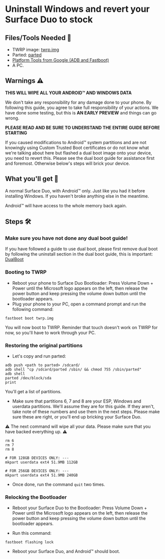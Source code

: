 # Uninstall Windows and revert your Surface Duo to stock

## Files/Tools Needed 📃
- TWRP image: [twrp.img](https://github.com/WOA-Project/SurfaceDuo-Guides/raw/main/InstallWindows/Files/twrp.img)
- Parted: [parted](https://github.com/WOA-Project/SurfaceDuo-Guides/raw/main/InstallWindows/Files/parted)
- [Platform Tools from Google (ADB and Fastboot)](https://developer.android.com/studio/releases/platform-tools)
- A PC.

## Warnings ⚠️

**THIS WILL WIPE ALL YOUR ANDROID™ AND WINDOWS DATA**

We don't take any responsibility for any damage done to your phone. By following this guide, you agree to take full responsibility of your actions.
We have done some testing, but this is **AN EARLY PREVIEW** and things can go wrong.

**PLEASE READ AND BE SURE TO UNDERSTAND THE ENTIRE GUIDE BEFORE STARTING**

If you caused modifications to Android™ system partitions and are not knowingly using Custom Trusted Boot certificates or do not know what we're talking about here but flashed a dual boot image onto your device, you need to revert this. Please see the dual boot guide for assistance first and foremost. Otherwise below's steps will brick your device.

## What you'll get 🛒

A normal Surface Duo, with Android™ only. Just like you had it before installing Windows. If you haven't broke anything else in the meantime.

Android™ will have access to the whole memory back again.

## Steps 🛠️

### Make sure you have not done any dual boot guide!

If you have followed a guide to use dual boot, please first remove dual boot by following the uninstall section in the dual boot guide, this is important: [DualBoot](https://github.com/WOA-Project/SurfaceDuo-Guides/blob/main/InstallWindows/DualBoot-SurfaceDuo1.md)

### Booting to TWRP

- Reboot your phone to Surface Duo Bootloader: Press Volume Down + Power until the Microsoft logo appears on the left, then release the power
  button and keep pressing the volume down button until the bootloader appears.
- Plug your phone to your PC, open a command prompt and run the following command:

```
fastboot boot twrp.img
```

You will now boot to TWRP. Reminder that touch doesn't work on TWRP for now, so you'll have to work through your PC.

### Restoring the original partitions

- Let's copy and run parted:

```
adb push <path to parted> /sdcard/
adb shell "cp /sdcard/parted /sbin/ && chmod 755 /sbin/parted"
adb shell
parted /dev/block/sda
print
```

You'll get a list of partitions.

- Make sure that partitions 6, 7 and 8 are your ESP, Windows and userdata partitions. We'll assume they are for this guide.
  If they aren't, take note of these numbers and use them in the next steps. Please make sure these are right, or you'll end up
  bricking your Surface Duo.

⚠️ The next command will wipe all your data. Please make sure that you have backed everything up. ⚠️

```
rm 6
rm 7
rm 8

# FOR 128GB DEVICES ONLY: ---
mkpart userdata ext4 51.9MB 112GB

# FOR 256GB DEVICES ONLY: ---
mkpart userdata ext4 51.9MB 240GB
```

- Once done, run the command `quit` two times.

### Relocking the Bootloader

- Reboot your Surface Duo to the Bootloader: Press Volume Down + Power until the Microsoft logo appears on the left, then release the power
  button and keep pressing the volume down button until the bootloader appears.

- Run this command:

```
fastboot flashing lock
```

- Reboot your Surface Duo, and Android™ should boot.
